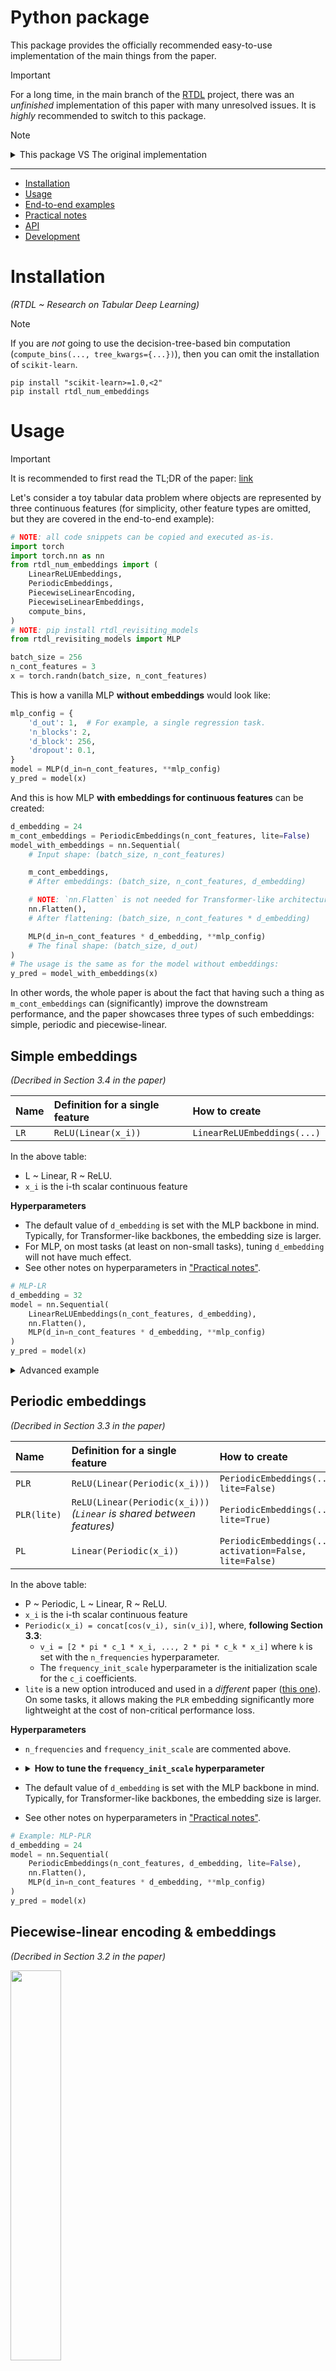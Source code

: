 # Python package <!-- omit in toc -->

This package provides the officially recommended easy-to-use
implementation of the main things from the paper.

> [!IMPORTANT]
> For a long time, in the main branch of the
> [RTDL](https://github.com/yandex-research/rtdl) project,
> there was an *unfinished* implementation of this paper with many unresolved issues.
> It is *highly* recommended to switch to this package.

> [!NOTE]
>
> <details>
> <summary>This package VS The original implementation</summary>
>
> - The differences between this package and the original implementation
>   (the code in `bin/` and `lib/`
>   used to obtain numbers reported in the paper)
>   are rare, minor and marked with the `# NOTE[DIFF]` comments
>   in the source code of this package.
> - Any divergence from the original implementation without the `# NOTE[DIFF]` comment
>   is considered to be a bug.
> 
> </details>

---

- [Installation](#installation)
- [Usage](#usage)
- [End-to-end examples](#end-to-end-examples)
- [Practical notes](#practical-notes)
- [API](#api)
- [Development](#development)

# Installation

*(RTDL ~ Research on Tabular Deep Learning)*

> [!NOTE]
> If you are *not* going to use
> the decision-tree-based bin computation (`compute_bins(..., tree_kwargs={...})`),
> then you can omit the installation of `scikit-learn`.

```
pip install "scikit-learn>=1.0,<2"
pip install rtdl_num_embeddings
```

# Usage

> [!IMPORTANT]
> It is recommended to first read the TL;DR of the paper:
> [link](../README.md#tldr)

Let's consider a toy tabular data problem where objects are represented by three
continuous features
(for simplicity, other feature types are omitted,
but they are covered in the end-to-end example):

<!-- test main -->
```python
# NOTE: all code snippets can be copied and executed as-is.
import torch
import torch.nn as nn
from rtdl_num_embeddings import (
    LinearReLUEmbeddings,
    PeriodicEmbeddings,
    PiecewiseLinearEncoding,
    PiecewiseLinearEmbeddings,
    compute_bins,
)
# NOTE: pip install rtdl_revisiting_models
from rtdl_revisiting_models import MLP

batch_size = 256
n_cont_features = 3
x = torch.randn(batch_size, n_cont_features)
```

This is how a vanilla MLP **without embeddings** would look like:

<!-- test main -->
```python
mlp_config = {
    'd_out': 1,  # For example, a single regression task.
    'n_blocks': 2,
    'd_block': 256,
    'dropout': 0.1,
}
model = MLP(d_in=n_cont_features, **mlp_config)
y_pred = model(x)
```

And this is how MLP **with embeddings for continuous features** can be created:

<!-- test main -->
```python
d_embedding = 24
m_cont_embeddings = PeriodicEmbeddings(n_cont_features, lite=False)
model_with_embeddings = nn.Sequential(
    # Input shape: (batch_size, n_cont_features)

    m_cont_embeddings,
    # After embeddings: (batch_size, n_cont_features, d_embedding)

    # NOTE: `nn.Flatten` is not needed for Transformer-like architectures.
    nn.Flatten(),
    # After flattening: (batch_size, n_cont_features * d_embedding)

    MLP(d_in=n_cont_features * d_embedding, **mlp_config)
    # The final shape: (batch_size, d_out)
)
# The usage is the same as for the model without embeddings:
y_pred = model_with_embeddings(x)
```

In other words, the whole paper is about the fact that having such a thing as
`m_cont_embeddings` can (significantly) improve the downstream performance,
and the paper showcases three types of such embeddings:
simple, periodic and piecewise-linear.

## Simple embeddings<!-- omit in toc -->

*(Decribed in Section 3.4 in the paper)*

| Name | Definition for a single feature | How to create               |
| :--- | :------------------------------ | :-------------------------- |
| `LR` | `ReLU(Linear(x_i))`             | `LinearReLUEmbeddings(...)` |

In the above table:
- L ~ Linear, R ~ ReLU.
- `x_i` is the i-th scalar continuous feature

**Hyperparameters**

- The default value of `d_embedding` is set with the MLP backbone in mind.
  Typically, for Transformer-like backbones, the embedding size is larger.
- For MLP, on most tasks (at least on non-small tasks),
  tuning `d_embedding` will not have much effect.
- See other notes on hyperparameters in ["Practical notes"](#practical-notes).

<!-- test main _ -->
```python
# MLP-LR
d_embedding = 32
model = nn.Sequential(
    LinearReLUEmbeddings(n_cont_features, d_embedding),
    nn.Flatten(),
    MLP(d_in=n_cont_features * d_embedding, **mlp_config)
)
y_pred = model(x)
```

<details>
<summary>Advanced example</summary>

To further illustrate the overall idea, let's consider a more advanced example,
where embeddings consist of three steps:
1. First, each feature is embedded linearly.
2. Then, ReLU is applied.
   At this point, the embedding is equivalent to `LinearReLUEmbeddings`.
3. Finally, feature embeddings are project to a lower dimension,
   where *separete* (i.e. non-shared) linear projections are learned
   for all feature.

<!-- test main _ -->
```python
# NOTE: pip install delu
import delu
from rtdl_revisiting_models import LinearEmbeddings

m_embeddings = nn.Sequential(
    LinearEmbeddings(n_cont_features, 48),
    nn.ReLU(),
    delu.nn.NLinear(n_cont_features, 48, 8)
)
model = nn.Sequential(
    m_embeddings,
    nn.Flatten(),
    MLP(d_in=n_cont_features * 8, **mlp_config)
)
y_pred = model(x)
```

</details>

## Periodic embeddings<!-- omit in toc -->

*(Decribed in Section 3.3 in the paper)*

| Name        | Definition for a single feature                                            | How to create                                           |
| :---------- | :------------------------------------------------------------------------- | :------------------------------------------------------ |
| `PLR`       | `ReLU(Linear(Periodic(x_i)))`                                              | `PeriodicEmbeddings(..., lite=False)`                   |
| `PLR(lite)` | `ReLU(Linear(Periodic(x_i)))` <br> *(`Linear` is shared between features)* | `PeriodicEmbeddings(..., lite=True)`                    |
| `PL`        | `Linear(Periodic(x_i))`                                                    | `PeriodicEmbeddings(..., activation=False, lite=False)` |

In the above table:
- P ~ Periodic, L ~ Linear, R ~ ReLU.
- `x_i` is the i-th scalar continuous feature
- `Periodic(x_i) = concat[cos(v_i), sin(v_i)]`, where, **following Section 3.3**:
  - `v_i = [2 * pi * c_1 * x_i, ..., 2 * pi * c_k * x_i]`
    where `k` is set with the `n_frequencies` hyperparameter.
  - The `frequency_init_scale` hyperparameter is the initialization scale for the `c_i` coefficients.
- `lite` is a new option introduced and used in a *different* paper ([this one](https://github.com/yandex-research/tabular-dl-tabr/)).
  On some tasks, it allows making the `PLR` embedding significantly more lightweight
  at the cost of non-critical performance loss.

**Hyperparameters**

- `n_frequencies` and `frequency_init_scale` are commented above.
- <details><summary><b>How to tune the <code>frequency_init_scale</code> hyperparameter</b></summary>

  **Prioritize testing smaller values, because they are safer:**
  - Larger-than-the-optimal value can lead to terrible performance.
  - Smaller-than-the-optimal value will still yield decent performance.

  Some approximate numbers:
  - for 30% of tasks, the optimal `frequency_init_scale` is less than 0.05.
  - for 50% of tasks, the optimal `frequency_init_scale` is less than 0.2.
  - for 80% of tasks, the optimal `frequency_init_scale` is less than 1.0.
  - for 90% of tasks, the optimal `frequency_init_scale` is less than 5.0.

  If you want to test larger values,
  make sure that you have enough hyperparameter tuning budget
  (e.g. at least 100 trials of the TPE Optuna sampler, as in the paper).

  </details>

- The default value of `d_embedding` is set with the MLP backbone in mind.
  Typically, for Transformer-like backbones, the embedding size is larger.
- See other notes on hyperparameters in ["Practical notes"](#practical-notes).

<!-- test main _ -->
```python
# Example: MLP-PLR
d_embedding = 24
model = nn.Sequential(
    PeriodicEmbeddings(n_cont_features, d_embedding, lite=False),
    nn.Flatten(),
    MLP(d_in=n_cont_features * d_embedding, **mlp_config)
)
y_pred = model(x)
```

## Piecewise-linear encoding & embeddings<!-- omit in toc -->

*(Decribed in Section 3.2 in the paper)*

<img src="piecewise-linear-encoding.png" width=40%>

| Name                               | Definition for a single feature | How to create                                       |
| :--------------------------------- | :------------------------------ | :-------------------------------------------------- |
| `Q`/`T` (only for MLP-like models) | `ple(x_i)`                      | `PiecewiseLinearEncoding(bins)`                     |
| `QL`/`TL`                          | `Linear(ple(x_i))`              | `PiecewiseLinearEmbeddings(bins, activation=False)` |
| `QLR` / `TLR`                      | `ReLU(Linear(ple(x_i)))`        | `PiecewiseLinearEmbeddings(bins, activation=True)`  |

In the above table:
- Q/T ~ quantiles-/tree- based bins, L ~ Linear, R ~ ReLU.
- `x_i` is the i-th scalar continuous feature.
- `ple` stands for "Piecewise-linear encoding".

**Notes**

- In the table above, there are *two* distinct classes:
  `PiecewiseLinearEncoding` and `PiecewiseLinearEmbeddings`.
- The output of `PiecewiseLinearEncoding` has the shape `(*batch_dims, d_encoding)`,
  where `d_encoding` equals the total number of bins of all features.
  This variation of piecewise-linear representations
  without end-to-end trainable parameters is suitable only for MLP-like models.
- By contrast, `PiecewiseLinearEmbeddings` is similar to all other classes of
  this package and its output has the shape `(*batch_dims, n_features, d_embedding)`.

**Hyperparameters**

- For `PiecewiseLinearEmbeddings`,
  reasonable starting points are `d_embedding=8, activation=False`
  or `d_embedding=24, activation=True`.
- See other notes on hyperparameters in ["Practical notes"](#practical-notes).

<!-- test main _ -->
```python
X_train = torch.randn(10000, n_cont_features)
Y_train = torch.randn(len(X_train))  # Regression.

# (Q) Quantile-based bins.
bins = compute_bins(X_train)
# (T) Target-aware (tree-based) bins.
bins = compute_bins(
    X_train,
    # NOTE: requires scikit-learn>=1.0 to be installed.
    tree_kwargs={'min_samples_leaf': 64, 'min_impurity_decrease': 1e-4},
    y=Y_train,
    regression=True,
)

# MLP-Q / MLP-T
model = nn.Sequential(
    PiecewiseLinearEncoding(bins),
    nn.Flatten(),
    MLP(d_in=sum(len(b) - 1 for b in bins), **mlp_config)
)
y_pred = model(x)

# MLP-QLR / MLP-TLR
d_embedding = 24
model = nn.Sequential(
    PiecewiseLinearEmbeddings(bins, d_embedding, activation=True),
    nn.Flatten(),
    MLP(d_in=n_cont_features * d_embedding, **mlp_config)
)
y_pred = model(x)
```

# End-to-end examples

See [this Jupyter notebook](./example.ipynb).

# Practical notes

**General comments**

- **Embeddings for continuous features are applicable to most tabular DL models**
  and often lead to better performance.
  On some problems, embeddings can lead to truly significant improvements.
- As of 2022-2023, **MLP with embeddings is a reasonable modern baseline**
  in terms of both task performance and efficiency.
  Depending on the task and embeddings, it can perform on par or even better than
  FT-Transformer, while being significantly more efficient.
- Despite the formal overhead in terms of parameter count,
  **embeddings are perfectly affordable in many cases**.
  That said, on big enough datasets and/or with large enough number of features and/or
  with strict enough latency requirements,
  the new overhead associated with embeddings may become an issue.

**Practical overview of the embeddings**

*(this section assumes MLP as the backbone)*

`LinearReLUEmbeddings`:
- A lightweight embedding falling into the "low risk & (usually) low reward" category.
- A good choice for a quick start on a new problem, especially if 
  this is your first time working with embeddings.

`PeriodicEmbeddings`:
- Demonstrated the best average performance in the paper.
- Often, the "lite" version `PeriodicEmbeddings(..., lite=True)` is a good
  starting point in terms of the balance between task performance and efficiency.
- So, in practice, a possible strategy is to start with `lite=True`,
  tune hyperparameters if needed, and then try `lite=False`.

`PiecewiseLinearEncoding` & `PiecewiseLinearEmbeddings`:
- Why trying this if the periodic embeddings are better on average?
  There is no single reason, rather a range of small things that
  can make piecewise-linear representations preferrable in some cases:
  - To start with, they just work well on some problems.
  - They make a model less sensitive to feature preprocessing:
    (1) standardization (`sklearn.preprocessing.StandardScaler`)
        becomes unneeded.
    (2) quantile transformation can still be useful,
        but may become less impactful on some problems.
  - They can occasionally make a model more robust to outliers in the training data.
  - They are simpler to understand and reason about. In particular,
    `PiecewiseLinearEmbeddings` can be seen as a collection of bin
    embeddings that are aggregated based on input feature values.
  - The quantile-based bins are somewhat easy to use due to just one hyperparameter
    (good defaults for tree-based bins may exist as well,
    but there were no attempts to find them; perhaps, the published tuned configurations
    for different datasets contain the answer).
- Regarding the drawbacks:
  - In some setups, they can be less convenient to use
    because of the additional bin computation step.

**Hyperparameters**

> [!NOTE]
> It is possible to explore tuned hyperparameters
> for the models and datasets used in the paper as explained here:
> [link](../README.md#how-to-explore-metrics-and-hyperparameters).

- The default hyperparameters are set with the MLP-like backbones in mind and
  with "low risk" (not the "high reward") as the priority.
  For Transformer-like models, one may need to (significantly) increase `d_embedding`.
- Tuning hyperparameters of the periodic embeddings can require special considerations
  as described in the [corresponding usage section](#periodic-embeddings).
- For MLP-like models with embeddings ending with a linear layer `L`
  (e.g. `PL`, `QL`, `TL`),
  a possible starting point is to set `d_embedding` to a smaller-than-default value (e.g. `8` or `16`).
- In the paper, for hyperparameter tuning, the
  [TPE sampler from Optuna](https://optuna.readthedocs.io/en/stable/reference/samplers/generated/optuna.samplers.TPESampler.html)
  was used with `study.optimize(..., n_trials=100)` (sometimes, `n_trials=50`).
- The hyperparamer tuning spaces can be found in the appendix of the paper
  and in `exp/**/*tuning.toml` files
  (for the `frequency_init_scale` hyperparameter of `PeriodicEmbeddings`,
  the upper bound can often be safely reduced to `10.0` instead of `100.0`).

**Tips**

- To improve efficiency, it is possible to embed only a subset of features.
- The biggest wins come from embedding *important, but "problematic"* features.
  Intuitively, "problematic features" are the ones that are hard to process
  for a given model and prevent it from achieving better results.
  (for example, features with irregular joint distributions
  with other features and labels may be such "problematic features").
- It is possible to combine embeddings
  and apply different embeddings to different features.
- The proposed embeddings are relevant only for continuous features,
  so they should not be used for embedding binary or categorical features.
- If an embedding ends with a linear layer (`PL`, `QL`, `TL`, etc.) and its output
  is passed to MLP, then that linear layer can be fused with the first linear layer of
  MLP after the training (sometimes, it can lead to better efficiency).
- (a bonus tip for those who read such long documents until the end)
  On some problems, MLP-L
  (that is, MLP with `rtdl_revisiting_models.LinearEmbeddings` -- the simplest possible
  linear embeddings from a different package) performs better than MLP.
  Combined with one of the bullets above, it means that, on some problems,
  one can train MLP-L and transform it to a simple embedding-free MLP after the training.

# API

To discover the available API and docstrings, open the source file and:
- On GitHub, use the Symbols panel.
- In VSCode, use the [Outline view](https://code.visualstudio.com/docs/getstarted/userinterface#_outline-view).
- Check the `__all__` variable.

# Development

<details>

Set up the environment (replace `micromamba` with `conda` or `mamba` if needed):
```
micromamba create -f environment-package.yaml
```

Check out the available commands in the [Makefile](./Makefile).
In particular, use this command before committing:
```
make pre-commit
```

Publish the package to PyPI (requires PyPI account & configuration):
```
flit publish
```
</details>

